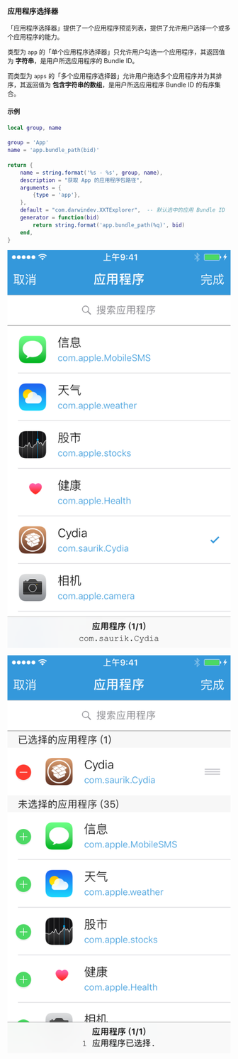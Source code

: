 ### 应用程序选择器

「应用程序选择器」提供了一个应用程序预览列表，提供了允许用户选择一个或多个应用程序的能力。

类型为 `app` 的「单个应用程序选择器」只允许用户勾选一个应用程序，其返回值为 **字符串**，是用户所选应用程序的 Bundle ID。

而类型为 `apps` 的「多个应用程序选择器」允许用户拖选多个应用程序并为其排序，其返回值为 **包含字符串的数组**，是用户所选应用程序 Bundle ID 的有序集合。


#### 示例

```lua
local group, name

group = 'App'
name = 'app.bundle_path(bid)'

return {
	name = string.format('%s - %s', group, name),
	description = "获取 App 的应用程序包路径",
	arguments = {
		{type = 'app'},
	},
	default = "com.darwindev.XXTExplorer",  -- 默认选中的应用 Bundle ID
	generator = function(bid)
		return string.format('app.bundle_path(%q)', bid)
	end,
}
```

![IMG_0005.PNG](XUIScreenshots/IMG_0005.PNG)

![IMG_0006.PNG](XUIScreenshots/IMG_0006.PNG)

